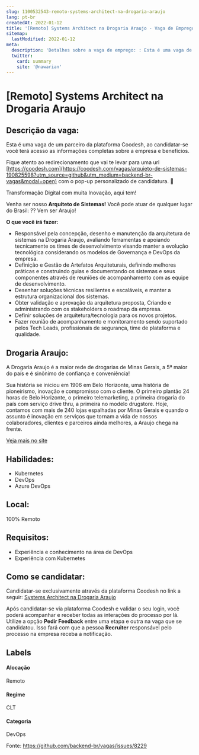 ```yaml
---
slug: 1100532543-remoto-systems-architect-na-drogaria-araujo
lang: pt-br
createdAt: 2022-01-12
title: '[Remoto] Systems Architect na Drogaria Araujo - Vaga de Emprego'
sitemap:
  lastModified: 2022-01-12
meta:
  description: 'Detalhes sobre a vaga de emprego: : Esta é uma vaga de um parceiro da plataforma Coodesh, ao candidatar-se você terá acesso as informações completas sobre a empresa e benefícios.  Fique atento ao redirecionamento que vai te levar para uma url [https://coodesh.com](https://coodesh.com/vagas/arquieto-de-sistemas-190825598?utm_source=github&utm_medium=backend-br-vagas&modal=open) com o pop-up personalizado de candidatura. 👋 <p>Transformação Digital com muita Inovação, aqui tem!</p> <p>Venha ser nosso <strong>Arquiteto de Sistemas!</strong> Você pode atuar de qualquer lugar do Brasil: ?? Vem ser Araujo!</p> <p><strong>O que você irá fazer:</strong></p> <ul> <li>Responsável pela concepção, desenho e manutenção da arquitetura de sistemas na Drogaria Araujo, avaliando ferramentas e apoiando tecnicamente os times de desenvolvimento visando manter a evolução tecnológica considerando os modelos de Governança e DevOps da empresa.</li> <li>Definição e Gestão de Artefatos Arquiteturais, definindo melhores práticas e construindo guias e documentando os sistemas e seus componentes através de reuniões de acompanhamento com as equipe de desenvolvimento.</li> <li>Desenhar soluções técnicas resilientes e escaláveis, e manter a estrutura organizacional dos sistemas.</li> <li>Obter validação e aprovação da arquitetura proposta, Criando e administrando com os stakeholders o roadmap da empresa.</li> <li>Definir soluções de arquitetura/tecnologia para os novos projetos.</li> <li>Fazer reunião de acompanhamento e monitoramento sendo suportado pelos Tech Leads, profissionais de segurança, time de plataforma e qualidade.</li> </ul>'
  twitter:
    card: summary
    site: '@nawarian'
---
```


# [Remoto] Systems Architect na Drogaria Araujo

## Descrição da vaga: 
Esta é uma vaga de um parceiro da plataforma Coodesh, ao candidatar-se você terá acesso as informações completas sobre a empresa e benefícios.


Fique atento ao redirecionamento que vai te levar para uma url [https://coodesh.com](https://coodesh.com/vagas/arquieto-de-sistemas-190825598?utm_source=github&utm_medium=backend-br-vagas&modal=open) com o pop-up personalizado de candidatura. 👋
<p>Transformação Digital com muita Inovação, aqui tem!</p>
<p>Venha ser nosso <strong>Arquiteto de Sistemas!</strong> Você pode atuar de qualquer lugar do Brasil: ?? Vem ser Araujo!</p>
<p><strong>O que você irá fazer:</strong></p>
<ul>
<li>Responsável pela concepção, desenho e manutenção da arquitetura de sistemas na Drogaria Araujo, avaliando ferramentas e apoiando tecnicamente os times de desenvolvimento visando manter a evolução tecnológica considerando os modelos de Governança e DevOps da empresa.</li>
<li>Definição e Gestão de Artefatos Arquiteturais, definindo melhores práticas e construindo guias e documentando os sistemas e seus componentes através de reuniões de acompanhamento com as equipe de desenvolvimento.</li>
<li>Desenhar soluções técnicas resilientes e escaláveis, e manter a estrutura organizacional dos sistemas.</li>
<li>Obter validação e aprovação da arquitetura proposta, Criando e administrando com os stakeholders o roadmap da empresa.</li>
<li>Definir soluções de arquitetura/tecnologia para os novos projetos.</li>
<li>Fazer reunião de acompanhamento e monitoramento sendo suportado pelos Tech Leads, profissionais de segurança, time de plataforma e qualidade.</li>
</ul>

## Drogaria Araujo: 
 <p>A Drogaria Araujo é a maior rede de drogarias de Minas Gerais, a 5ª maior do país e é sinônimo de confiança e conveniência!</p>
<p>Sua história se iniciou em 1906 em Belo Horizonte, uma história de pioneirismo, inovação e compromisso com o cliente. O primeiro plantão 24 horas de Belo Horizonte, o primeiro telemarketing, a primeira drogaria do país com serviço drive thru, a primeira no modelo drugstore. Hoje, contamos com mais de 240 lojas espalhadas por Minas Gerais e quando o assunto é inovação em serviços que tornam a vida de nossos colaboradores, clientes e parceiros ainda melhores, a Araujo chega na frente.</p><a href='https://coodesh.com/empresas/drogaria-araujo'>Veja mais no site</a>

 ## Habilidades: 
 - Kubernetes 
- DevOps 
- Azure DevOps
## Local: 
 100% Remoto
## Requisitos: 
 - Experiência e conhecimento na área de DevOps 
- Experiência com Kubernetes


## Como se candidatar:
Candidatar-se exclusivamente através da plataforma Coodesh no link a seguir: [Systems Architect na Drogaria Araujo](https://coodesh.com/vagas/arquieto-de-sistemas-190825598?utm_source=github&utm_medium=backend-br-vagas&modal=open)


Após candidatar-se via plataforma Coodesh e validar o seu login, você poderá acompanhar e receber todas as interações do processo por lá. Utilize a opção **Pedir Feedback** entre uma etapa e outra na vaga que se candidatou. Isso fará com que a pessoa **Recruiter** responsável pelo processo na empresa receba a notificação.
## Labels
#### Alocação
Remoto
#### Regime
CLT
#### Categoria
DevOps

Fonte: https://github.com/backend-br/vagas/issues/8229